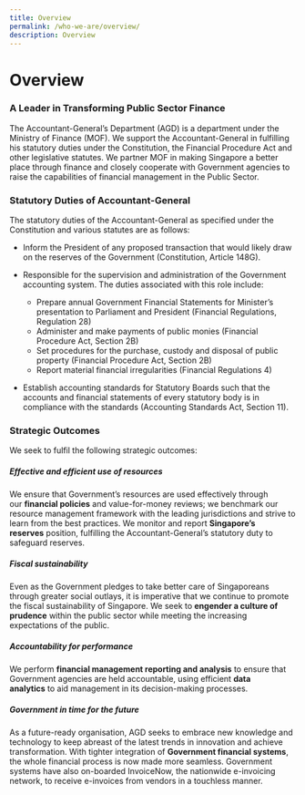 ```yaml
---
title: Overview
permalink: /who-we-are/overview/
description: Overview
---
```

Overview
========

### A Leader in Transforming Public Sector Finance

The Accountant-General’s Department (AGD) is a department under the Ministry of Finance (MOF). We support the Accountant-General in fulfilling his statutory duties under the Constitution, the Financial Procedure Act and other legislative statutes. We partner MOF in making Singapore a better place through finance and closely cooperate with Government agencies to raise the capabilities of financial management in the Public Sector.

### Statutory Duties of Accountant-General

The statutory duties of the Accountant-General as specified under the Constitution and various statutes are as follows:

*   Inform the President of any proposed transaction that would likely draw on the reserves of the Government (Constitution, Article 148G).

*   Responsible for the supervision and administration of the Government accounting system. The duties associated with this role include:
    *   Prepare annual Government Financial Statements for Minister’s presentation to Parliament and President (Financial Regulations, Regulation 28)
    *   Administer and make payments of public monies (Financial Procedure Act, Section 2B)
    *   Set procedures for the purchase, custody and disposal of public property (Financial Procedure Act, Section 2B)
    *   Report material financial irregularities (Financial Regulations 4)
*   Establish accounting standards for Statutory Boards such that the accounts and financial statements of every statutory body is in compliance with the standards (Accounting Standards Act, Section 11).

### Strategic Outcomes

We seek to fulfil the following strategic outcomes:

##### Effective and efficient use of resources

We ensure that Government’s resources are used effectively through our **financial policies** and value-for-money reviews; we benchmark our resource management framework with the leading jurisdictions and strive to learn from the best practices. We monitor and report **Singapore’s reserves** position, fulfilling the Accountant-General’s statutory duty to safeguard reserves.

#####  Fiscal sustainability

Even as the Government pledges to take better care of Singaporeans through greater social outlays, it is imperative that we continue to promote the fiscal sustainability of Singapore. We seek to **engender a culture of prudence** within the public sector while meeting the increasing expectations of the public.

#####  Accountability for performance

We perform **financial management reporting and analysis** to ensure that Government agencies are held accountable, using efficient **data analytics** to aid management in its decision-making processes.

##### Government in time for the future

As a future-ready organisation, AGD seeks to embrace new knowledge and technology to keep abreast of the latest trends in innovation and achieve transformation. With tighter integration of **Government financial systems**, the whole financial process is now made more seamless. Government systems have also on-boarded InvoiceNow, the nationwide e-invoicing network, to receive e-invoices from vendors in a touchless manner.